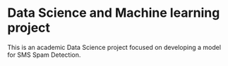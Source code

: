 # Data Science and Machine learning project
This is an academic Data Science project focused on developing a model for SMS Spam Detection.
